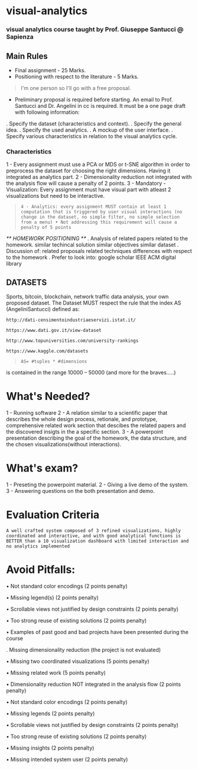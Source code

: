 # visual-analytics
### visual analytics course taught by Prof. Giuseppe Santucci @ Sapienza

## Main Rules

- Final assignment - 25 Marks.
- Positioning with respect to the literature - 5 Marks.

> I'm one person so I'll go with a free proposal.

- Preliminary proposal is required before starting. An email to Prof. Santucci and Dr. Angelini in cc is required. It must be a one page draft with following information:

. Specify the dataset (characteristics and context).
. Specify the general idea.
. Specify the used analytics.
. A mockup of the user interface.
. Specify various characteristics in relation to the visual analytics cycle.

### Characteristics
1 - Every assignment must use a PCA or MDS or t-SNE algorithm in order to
    preprocess the dataset for choosing the right dimensions.
    Having it integrated as analytics part.
2 - Dimensionality reduction not integrated with the analysis flow will cause a penalty of 2 points.
3 - Mandatory - Visualization: Every assignment must have visual part with atleast 2 visualizations but need to be interactive.
> `4 - Analytics: every assignment MUST contain at least 1 computation that is
triggered by user visual interactions (no change in the dataset, no simple filter, no
simple selection from a menu)
    • Not addressing this requirement will cause a penalty of 5 points`


_** HOMEWORK POSITIONING **_
. Analysis of related papers related to the homework.
    similar techincal solution
    similar objectives
    similar dataset
. Discussion of:
    related proposals
    related techniques
    differences with respect to the homework
. Prefer to look into:
    google scholar
    IEEE
    ACM digital library

## DATASETS

Sports, bitcoin, blockchain, network traffic data analysis, your own proposed dataset.
The Dataset MUST respect the rule that the index AS (AngeliniSantucci) defined
as:

    http://dati-censimentoindustriaeservizi.istat.it/

    https://www.dati.gov.it/view-dataset
    
    http://www.topuniversities.com/university-rankings

    https://www.kaggle.com/datasets


> `AS= #tuples * #dimensions`

is contained in the range 10000 – 50000 (and more for the braves.....)

# What's Needed?

1 - Running software
2 - A relation similar to a scientific paper that describes the whole design process, retionale, and prototype, comprehensive related work section that descibes the related papers and the discovered insigts in the a specific section.
3 - A powerpoint presentation describing the goal of the homework, the data structure, and the chosen visualizations(without interactions).

# What's exam?
1 - Preseting the powerpoint material.
2 - Giving a live demo of the system.
3 - Answering questions on the both presentation and demo.

# Evaluation Criteria
`A well crafted system composed of 3 refined visualizations, highly coordinated
and interactive, and with good analytical functions is BETTER than a 10
visualization dashboard with limited interaction and no analytics
implemented`

# Avoid Pitfalls:

• Not standard color encodings (2 points penalty)

• Missing legend(s) (2 points penalty)

• Scrollable views not justified by design constraints (2 points penalty)

• Too strong reuse of existing solutions (2 points penalty)

• Examples of past good and bad projects have been presented during the course

. Missing dimensionality reduction (the project is not evaluated)

• Missing two coordinated visualizations (5 points penalty)

• Missing related work (5 points penalty)

• Dimensionality reduction NOT integrated in the analysis flow (2 points penalty)

• Not standard color encodings (2 points penalty)

• Missing legends (2 points penalty)

• Scrollable views not justified by design constraints (2 points penalty)

• Too strong reuse of existing solutions (2 points penalty)

• Missing insights (2 points penalty)

• Missing intended system user (2 points penalty)
